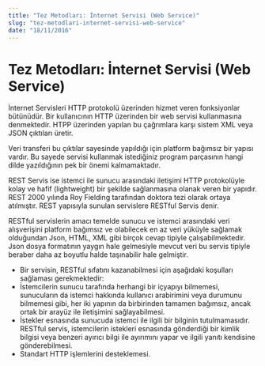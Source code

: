 ```yaml
---
title: "Tez Metodları: İnternet Servisi (Web Service)"
slug: "tez-metodlari-internet-servisi-web-service"
date: "18/11/2016"
---
```


Tez Metodları: İnternet Servisi (Web Service)
========================================
İnternet Servisleri HTTP protokolü üzerinden hizmet veren fonksiyonlar bütünüdür. Bir kullanıcının HTTP üzerinden bir web servisi kullanmasına denmektedir. HTPP üzerinden yapılan bu çağrımlara karşı sistem XML veya JSON çıktıları üretir.

Veri transferi bu çıktılar sayesinde yapıldığı için platform bağımsız bir yapısı vardır. Bu sayede servisi kullanmak istediğiniz program parçasının hangi dilde yazıldığının pek bir önemi kalmamaktadır.

REST Servis ise istemci ile sunucu arasındaki iletişimi HTTP protokolüyle kolay ve hafif (lightweight) bir şekilde sağlanmasına olanak veren bir yapıdır. REST 2000 yılında Roy Fielding tarafından doktora tezi olarak ortaya atılmıştır. REST yapısıyla sunulan servislere RESTful Servis denir.

RESTful servislerin amacı temelde sunucu ve istemci arasındaki veri alışverişini platform bağımsız ve olabilecek en az veri yüküyle sağlamak olduğundan Json, HTML, XML gibi birçok cevap tipiyle çalışabilmektedir. Json dosya formatının yaygın hale gelmesiyle mevcut veri bu servis tipiyle beraber daha az boyutlu halde taşınabilir hale gelmiştir.

- Bir servisin, RESTful sıfatını kazanabilmesi için aşağıdaki koşulları sağlaması gerekmektedir:
- İstemcilerin sunucu tarafında herhangi bir içyapıyı bilmemesi, sunucuların da istemci hakkında kullanıcı arabirimini veya durumunu bilmemesi gibi, her iki yapının da birbirinden tamamen bağımsız, ancak ortak bir arayüz ile iletişimini sağlayabilmesi.
- İstekler esnasında sunucuda istemci ile ilgili bir bilginin tutulmamasıdır. RESTful servis, istemcilerin istekleri esnasında gönderdiği bir kimlik bilgisi veya benzeri ayırıcı bilgi ile ayırımını yapar ve ilgili yanıtı kendisine gönderebilmesi.
- Standart HTTP işlemlerini desteklemesi.
